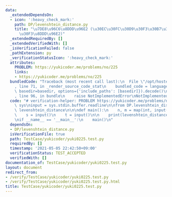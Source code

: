 ```yaml
---
data:
  _extendedDependsOn:
  - icon: ':heavy_check_mark:'
    path: DP/levenshtein_distance.py
    title: "\u7DE8\u96C6\u8DDD\u96E2 (\u30EC\u30FC\u30D9\u30F3\u30B7\u30E5\u30BF\u30A4\
      \u30F3\u8DDD\u96E2)"
  _extendedRequiredBy: []
  _extendedVerifiedWith: []
  _isVerificationFailed: false
  _pathExtension: py
  _verificationStatusIcon: ':heavy_check_mark:'
  attributes:
    PROBLEM: https://yukicoder.me/problems/no/225
    links:
    - https://yukicoder.me/problems/no/225
  bundledCode: "Traceback (most recent call last):\n  File \"/opt/hostedtoolcache/Python/3.9.7/x64/lib/python3.9/site-packages/onlinejudge_verify/documentation/build.py\"\
    , line 71, in _render_source_code_stat\n    bundled_code = language.bundle(stat.path,\
    \ basedir=basedir, options={'include_paths': [basedir]}).decode()\n  File \"/opt/hostedtoolcache/Python/3.9.7/x64/lib/python3.9/site-packages/onlinejudge_verify/languages/python.py\"\
    , line 96, in bundle\n    raise NotImplementedError\nNotImplementedError\n"
  code: "# verification-helper: PROBLEM https://yukicoder.me/problems/no/225\nimport\
    \ sys\ninput = sys.stdin.buffer.readline\n\nfrom DP.levenshtein_distance import\
    \ levenshtein_distance\n\n\ndef main():\n    n, m = map(int, input().split())\n\
    \    s = input()\n    t = input()\n\n    print(levenshtein_distance(s, t))\n\n\
    \nif __name__ == '__main__':\n    main()\n"
  dependsOn:
  - DP/levenshtein_distance.py
  isVerificationFile: true
  path: TestCase/yukicoder/yuki0225.test.py
  requiredBy: []
  timestamp: '2021-05-05 22:42:50+09:00'
  verificationStatus: TEST_ACCEPTED
  verifiedWith: []
documentation_of: TestCase/yukicoder/yuki0225.test.py
layout: document
redirect_from:
- /verify/TestCase/yukicoder/yuki0225.test.py
- /verify/TestCase/yukicoder/yuki0225.test.py.html
title: TestCase/yukicoder/yuki0225.test.py
---
```

